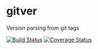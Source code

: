 gitver
======

Version parsing from git tags

[![Build Status](https://travis-ci.org/sydnerdrage/gitver.png?branch=master)](https://travis-ci.org/sydnerdrage/gitver)
[![Coverage Status](https://coveralls.io/repos/sydnerdrage/gitver/badge.png?branch=master)](https://coveralls.io/r/sydnerdrage/gitver?branch=master)
